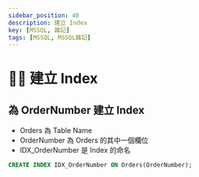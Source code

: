 ```yaml
---
sidebar_position: 40
description: 建立 Index
key: [MSSQL, 雜記]
tags: [MSSQL, MSSQL雜記]
---
```


# 👩‍💻 建立 Index

## 為 OrderNumber 建立 Index

- Orders 為 Table Name
- OrderNumber 為 Orders 的其中一個欄位
- IDX_OrderNumber 是 Index 的命名

```sql
CREATE INDEX IDX_OrderNumber ON Orders(OrderNumber);
```
